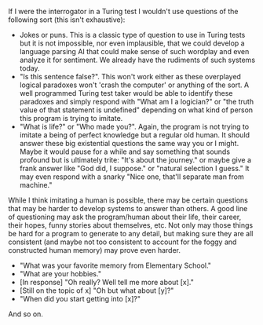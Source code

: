 If I were the interrogator in a Turing test I wouldn't use questions of the following sort (this isn't exhaustive):
- Jokes or puns. This is a classic type of question to use in Turing tests but it is not impossible, nor even implausible, that we could develop a language parsing AI that could make sense of such wordplay and even analyze it for sentiment. We already have the rudiments of such systems today.
- "Is this sentence false?". This won't work either as these overplayed logical paradoxes won't 'crash the computer' or anything of the sort. A well programmed Turing test taker would be able to identify these paradoxes and simply respond with "What am I a logician?" or "the truth value of that statement is undefined" depending on what kind of person this program is trying to imitate.
- "What is life?" or "Who made you?". Again, the program is not trying to imitate a being of perfect knowledge but a regular old human. It should answer these big existential questions the same way you or I might. Maybe it would pause for a while and say something that sounds profound but is ultimately trite: "It's about the journey." or maybe give a frank answer like "God did, I suppose." or "natural selection I guess." It may even respond with a snarky "Nice one, that'll separate man from machine."

While I think imitating a human is possible, there may be certain questions that may be harder to develop systems to answer than others. A good line of questioning may ask the program/human about their life, their career, their hopes, funny stories about themselves, etc. Not only may those things be hard for a program to generate to any detail, but making sure they are all consistent (and maybe not too consistent to account for the foggy and constructed human memory) may prove even harder.

- "What was your favorite memory from Elementary School."
- "What are your hobbies."
- [In response] "Oh really? Well tell me more about [x]."
- [Still on the topic of x] "Oh but what about [y]?"
- "When did you start getting into [x]?"

And so on.
